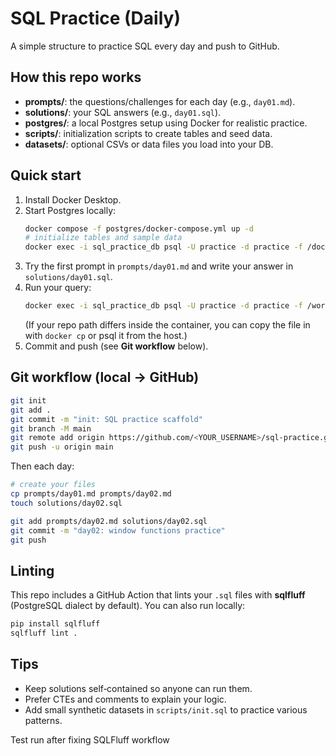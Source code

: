 # SQL Practice (Daily)

A simple structure to practice SQL every day and push to GitHub.

## How this repo works
- **prompts/**: the questions/challenges for each day (e.g., `day01.md`).
- **solutions/**: your SQL answers (e.g., `day01.sql`).
- **postgres/**: a local Postgres setup using Docker for realistic practice.
- **scripts/**: initialization scripts to create tables and seed data.
- **datasets/**: optional CSVs or data files you load into your DB.

## Quick start
1. Install Docker Desktop.
2. Start Postgres locally:
   ```bash
   docker compose -f postgres/docker-compose.yml up -d
   # initialize tables and sample data
   docker exec -i sql_practice_db psql -U practice -d practice -f /docker-entrypoint-initdb.d/init.sql
   ```
3. Try the first prompt in `prompts/day01.md` and write your answer in `solutions/day01.sql`.
4. Run your query:
   ```bash
   docker exec -i sql_practice_db psql -U practice -d practice -f /workspace/solutions/day01.sql
   ```
   (If your repo path differs inside the container, you can copy the file in with `docker cp` or psql it from the host.)
5. Commit and push (see **Git workflow** below).

## Git workflow (local -> GitHub)
```bash
git init
git add .
git commit -m "init: SQL practice scaffold"
git branch -M main
git remote add origin https://github.com/<YOUR_USERNAME>/sql-practice.git
git push -u origin main
```

Then each day:
```bash
# create your files
cp prompts/day01.md prompts/day02.md
touch solutions/day02.sql

git add prompts/day02.md solutions/day02.sql
git commit -m "day02: window functions practice"
git push
```

## Linting
This repo includes a GitHub Action that lints your `.sql` files with **sqlfluff** (PostgreSQL dialect by default). You can also run locally:
```bash
pip install sqlfluff
sqlfluff lint .
```

## Tips
- Keep solutions self‑contained so anyone can run them.
- Prefer CTEs and comments to explain your logic.
- Add small synthetic datasets in `scripts/init.sql` to practice various patterns.

Test run after fixing SQLFluff workflow
